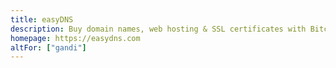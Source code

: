 ```yaml
---
title: easyDNS
description: Buy domain names, web hosting & SSL certificates with Bitcoin.
homepage: https://easydns.com
altFor: ["gandi"]
---
```


